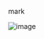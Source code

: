 mark

![image](https://github.com/kmark-n/alx-system_engineering-devops/assets/117804697/0f339aeb-c540-4256-923b-c618e3c0b8f2)
